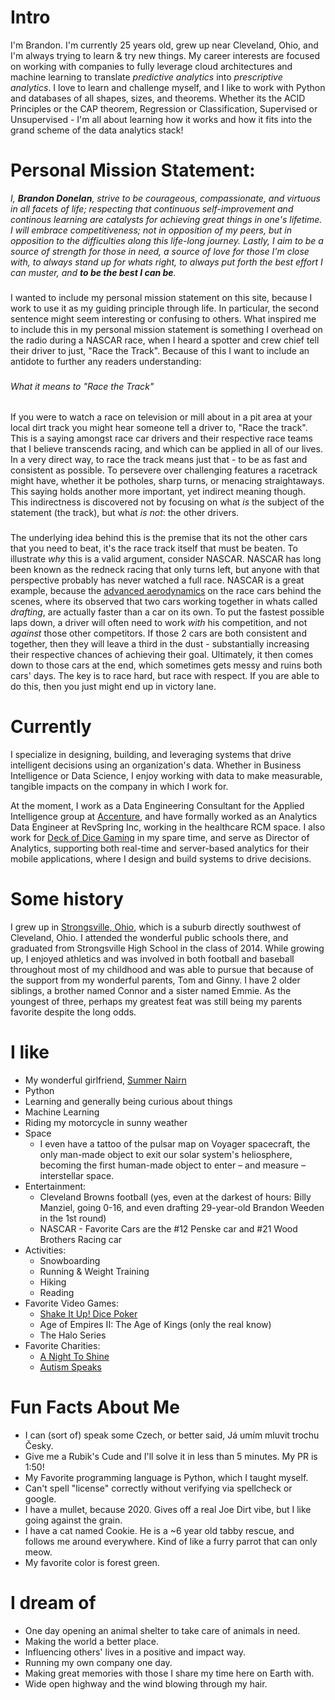 
# Intro

I'm Brandon. I'm currently 25 years old, grew up near Cleveland, Ohio, and I'm always trying to learn & try new things. My career interests are focused on working with companies to fully leverage cloud architectures and machine learning to translate _predictive analytics_ into _prescriptive analytics_. I love to learn and challenge myself, and I like to work with Python and databases of all shapes, sizes, and theorems. Whether its the ACID Principles or the CAP theorem, Regression or Classification, Supervised or Unsupervised - I'm all about learning how it works and how it fits into the grand scheme of the data analytics stack!


# Personal Mission Statement:

_I, __Brandon Donelan__, strive to be courageous, compassionate, and virtuous in all facets of life; respecting that continuous self-improvement and continous learning are catalysts for achieving great things in one's lifetime. I will embrace competitiveness; not in opposition of my peers, but in opposition to the difficulties along this life-long journey. Lastly, I aim to be a source of strength for those in need, a source of love for those I'm close with, to always stand up for whats right, to always put forth the best effort I can muster, and __to be the best I can be__._

###
I wanted to include my personal mission statement on this site, because I work to use it as my guiding principle through life. In particular, the second sentence might seem interesting or confusing to others. What inspired me to include this in my personal mission statement is something I overhead on the radio during a NASCAR race, when I heard a spotter and crew chief tell their driver to just, "Race the Track". Because of this I want to include an antidote to further any readers understanding:

###
###### What it means to "Race the Track"
If you were to watch a race on television or mill about in a pit area at your local dirt track you might hear someone tell a driver to, "Race the track". This is a saying amongst race car drivers and their respective race teams that I believe transcends racing, and which can be applied in all of our lives. In a very direct way, to race the track means just that - to be as fast and consistent as possible. To persevere over challenging features a racetrack might have, whether it be potholes, sharp turns, or menacing straightaways. This saying holds another more important, yet indirect meaning though. This indirectness is discovered not by focusing on what _is_ the subject of the statement (the track), but what _is not_: the other drivers.

###
The underlying idea behind this is the premise that its not the other cars that you need to beat, it's the race track itself that must be beaten. To illustrate _why_ this is a valid argument, consider NASCAR. NASCAR has long been known as the redneck racing that only turns left, but anyone with that perspective probably has never watched a full race. NASCAR is a great example, because the [advanced aerodynamics](https://www.youtube.com/watch?v=8BeGFqBVX2c) on the race cars behind the scenes, where its observed that two cars working together in whats called _drafting_, are actually faster than a car on its own. To put the fastest possible laps down, a driver will often need to work _with_ his competition, and not _against_ those other competitors. If those 2 cars are both consistent and together, then they will leave a third in the dust - substantially increasing their respective chances of achieving their goal. Ultimately, it then comes down to those cars at the end, which sometimes gets messy and ruins both cars' days. The key is to race hard, but race with respect. If you are able to do this, then you just might end up in victory lane.






# Currently

I specialize in designing, building, and leveraging systems that drive intelligent decisions using an organization's data. Whether in Business Intelligence or Data Science, I enjoy working with data to make measurable, tangible impacts on the company in which I work for.

At the moment, I work as a Data Engineering Consultant for the Applied Intelligence group at [Accenture](https://accenture.com/), and have formally worked as an Analytics Data Engineer at RevSpring Inc, working in the healthcare RCM space. I also work for [Deck of Dice Gaming](https://www.shakeitupdice.com/) in my spare time, and serve as Director of Analytics, supporting both real-time and server-based analytics for their mobile applications, where I design and build systems to drive decisions.


# Some history

I grew up in [Strongsville, Ohio](https://www.google.com/maps/place/Strongsville,+OH), which is a suburb directly southwest of Cleveland, Ohio. I attended the wonderful public schools there, and graduated from Strongsville High School in the class of 2014. While growing up, I enjoyed athletics and was involved in both football and baseball throughout most of my childhood and was able to pursue that because of the support from my wonderful parents, Tom and Ginny. I have 2 older siblings, a brother named Connor and a sister named Emmie. As the youngest of three, perhaps my greatest feat was still being my parents favorite despite the long odds. 



# I like

- My wonderful girlfriend, [Summer Nairn](https://summer-nairn.com)
- Python
- Learning and generally being curious about things
- Machine Learning
- Riding my motorcycle in sunny weather
- Space 
     - I even have a tattoo of the pulsar map on Voyager spacecraft, the only man-made object to exit our solar system's heliosphere, becoming the first human-made object to enter – and measure – interstellar space.
- Entertainment:
     - Cleveland Browns football (yes, even at the darkest of hours: Billy Manziel, going 0-16, and even drafting 29-year-old Brandon Weeden in the 1st round)
     - NASCAR - Favorite Cars are the #12 Penske car and #21 Wood Brothers Racing car
- Activities:
     - Snowboarding
     - Running & Weight Training
     - Hiking
     - Reading
- Favorite Video Games:
     - [Shake It Up! Dice Poker](https://www.shakeitupdice.com/)
     - Age of Empires II: The Age of Kings (only the real know)
     - The Halo Series
- Favorite Charities: 
     - [A Night To Shine](https://www.timtebowfoundation.org/ministries/night-to-shine)
     - [Autism Speaks](https://www.autismspeaks.org/)



# Fun Facts About Me

- I can (sort of) speak some Czech, or better said, Já umím mluvit trochu Česky.
- Give me a Rubik's Cude and I'll solve it in less than 5 minutes. My PR is 1:50!  
- My Favorite programming language is Python, which I taught myself.
- Can't spell "license" correctly without verifying via spellcheck or google.
- I have a mullet, because 2020. Gives off a real Joe Dirt vibe, but I like going against the grain.
- I have a cat named Cookie. He is a ~6 year old tabby rescue, and follows me around everywhere. Kind of like a furry parrot that can only meow.
- My favorite color is forest green.

# I dream of

- One day opening an animal shelter to take care of animals in need.
- Making the world a better place.
- Influencing others' lives in a positive and impact way.
- Running my own company one day.
- Making great memories with those I share my time here on Earth with.
- Wide open highway and the wind blowing through my hair.
